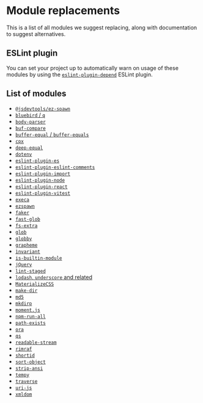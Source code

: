 # Module replacements

This is a list of all modules we suggest replacing, along with documentation
to suggest alternatives.

## ESLint plugin

You can set your project up to automatically warn on usage of these modules
by using the
[`eslint-plugin-depend`](https://github.com/es-tooling/eslint-plugin-depend)
ESLint plugin.

## List of modules

- [`@jsdevtools/ez-spawn`](./process-exec.md)
- [`bluebird` / `q`](./bluebird-q.md)
- [`body-parser`](./body-parser.md)
- [`buf-compare`](./buf-compare.md)
- [`buffer-equal` / `buffer-equals`](./buffer-equal.md)
- [`cpx`](./cpx.md)
- [`deep-equal`](./deep-equal.md)
- [`dotenv`](./dotenv.md)
- [`eslint-plugin-es`](./eslint-plugin-es.md)
- [`eslint-plugin-eslint-comments`](./eslint-plugin-eslint-comments.md)
- [`eslint-plugin-import`](./eslint-plugin-import.md)
- [`eslint-plugin-node`](./eslint-plugin-node.md)
- [`eslint-plugin-react`](./eslint-plugin-react.md)
- [`eslint-plugin-vitest`](./eslint-plugin-vitest.md)
- [`execa`](./process-exec.md)
- [`ezspawn`](./process-exec.md)
- [`faker`](./faker.md)
- [`fast-glob`](./glob.md)
- [`fs-extra`](./fs-extra.md)
- [`glob`](./glob.md)
- [`globby`](./glob.md)
- [`grapheme`](./grapheme.md)
- [`ìnvariant`](./invariant.md)
- [`is-builtin-module`](./is-builtin-module.md)
- [`jQuery`](./jquery.md)
- [`lint-staged`](./lint-staged.md)
- [`lodash`, `underscore` and related](./lodash-underscore.md)
- [`MaterializeCSS`](./materialize-css.md)
- [`make-dir`](./mkdirp.md)
- [`md5`](./md5.md)
- [`mkdirp`](./mkdirp.md)
- [`moment.js`](./momentjs.md)
- [`npm-run-all`](./npm-run-all.md)
- [`path-exists`](./path-exists.md)
- [`ora`](./ora.md)
- [`qs`](./qs.md)
- [`readable-stream`](./readable-stream.md)
- [`rimraf`](./rimraf.md)
- [`shortid`](./shortid.md)
- [`sort-object`](./sort-object.md)
- [`strip-ansi`](./strip-ansi.md)
- [`tempy`](./tempy.md)
- [`traverse`](./traverse.md)
- [`uri-js`](./uri-js.md)
- [`xmldom`](./xmldom.md)
